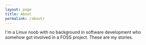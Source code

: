 ```yaml
---
layout: page
title: About
permalink: /about/
---
```


I'm a Linux noob with no background in software development who somehow got involved in a FOSS project. These are my stories.
